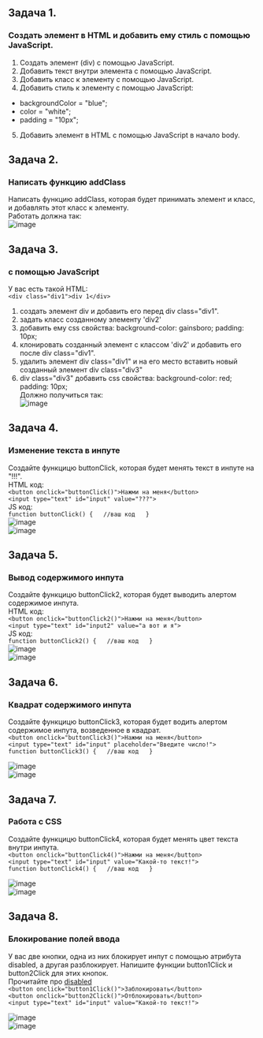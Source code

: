 
## Задача 1.   
### Создать элемент в HTML и добавить ему стиль с помощью JavaScript.  
1. Создать элемент (div) с помощью JavaScript.    
2. Добавить текст внутри элемента с помощью JavaScript.  
3. Добавить класс к элементу с помощью JavaScript.  
4. Добавить стиль к элементу с помощью JavaScript:   
- backgroundColor = "blue";  
- color = "white";  
- padding = "10px";  
5. Добавить элемент в HTML с помощью JavaScript в начало body.  

## Задача 2.   
### Написать функцию addClass  
Написать функцию addClass, которая будет принимать элемент и класс, и добавлять этот класс к элементу.  
Работать должна так:   
![image](https://user-images.githubusercontent.com/113675674/217232848-268ddfe1-b3dd-48b8-9398-b773b1e157d5.png)   

## Задача 3.   
### с помощью JavaScript  
У вас есть такой HTML:  
`<div class="div1">div 1</div>`  
1. создать элемент div и добавить его перед div class="div1".  
2. задать класс созданному элементу 'div2'  
3. добавить  ему css свойства: background-color: gainsboro; padding: 10px;  
4. клонировать созданный элемент с классом 'div2' и добавить его после div class="div1".  
5. удалить элемент  div class="div1" и на его место вставить новый созданный элемент div class="div3"  
6. div class="div3" добавить css свойства: background-color: red; padding: 10px;  
Должно получиться так:  
![image](https://user-images.githubusercontent.com/113675674/225556040-b7e04168-1855-4058-8981-52c0b4b4804c.png)  


## Задача 4.   
### Изменение текста в инпуте  
Создайте функцицю buttonClick, которая будет менять текст в инпуте на "!!!".  
HTML код:  
`<button onclick="buttonClick()">Нажми на меня</button>`  
`<input type="text" id="input" value="???">`  
JS код:  
`function buttonClick() {  
//ваш код  
}`  
 ![image](https://user-images.githubusercontent.com/113675674/225561079-e2a6d242-2d0b-48c4-9fef-8c595b0d281e.png)  
![image](https://user-images.githubusercontent.com/113675674/225561123-04b95744-766f-419b-a4ec-ad44207ee21f.png)  


## Задача 5.   
### Вывод содержимого инпута  
Создайте функцицю buttonClick2, которая будет выводить алертом содержимое инпута.  
HTML код:  
`<button onclick="buttonClick2()">Нажми на меня</button>`  
`<input type="text" id="input2" value="а вот и я">`  
JS код:  
`function buttonClick2() {  
//ваш код  
}`  
![image](https://user-images.githubusercontent.com/113675674/225560836-575a69f6-a9f1-4671-a064-25d18d0c5ce2.png)    
![image](https://user-images.githubusercontent.com/113675674/225560740-7addaaf9-3981-4da4-b4da-5d2e1dae63e6.png) 


## Задача 6.   
### Квадрат содержимого инпута  
Создайте функцицю buttonClick3, которая будет водить алертом содержимое инпута, возведенное в квадрат.  
`<button onclick="buttonClick3()">Нажми на меня</button>`  
`<input type="text" id="input" placeholder="Введите число!">`  
`function buttonClick3() {  
//ваш код  
}` 

![image](https://user-images.githubusercontent.com/113675674/217238781-c94bed60-ce4d-45cd-8230-f48e70ab1852.png)  
![image](https://user-images.githubusercontent.com/113675674/217238824-8df83447-be9c-4a37-a2dc-9608251bc108.png)  

## Задача 7.   
### Работа с CSS  
Создайте функцицю buttonClick4, которая будет менять цвет текста внутри инпута.  
`<button onclick="buttonClick4()">Нажми на меня</button>`  
`<input type="text" id="input" value="Какой-то текст!">`  
`function buttonClick4() {  
//ваш код  
}` 

![image](https://user-images.githubusercontent.com/113675674/217240004-79495ddd-dbd9-4187-b54a-eaeea1e75763.png)  
![image](https://user-images.githubusercontent.com/113675674/217240033-2972b831-773e-4592-8323-637221f56995.png)  


## Задача 8.   
### Блокирование полей ввода  
У вас две кнопки, одна из них блокирует инпут с помощью атрибута disabled, а другая разблокирует.  Напишите функции button1Click и button2Click для этих кнопок.  
Прочитайте про [disabled](https://code.mu/ru/markup/manual/html/attr/disabled/)  
`<button onclick="button1Click()">Заблокировать</button>`  
`<button onclick="button2Click()">Отблокировать</button>`  
`<input type="text" id="input" value="Какой-то текст!">`  

![image](https://user-images.githubusercontent.com/113675674/217243374-36da6fe9-8aee-4b32-b05e-0b663382b124.png)  
![image](https://user-images.githubusercontent.com/113675674/217243415-1682bc25-6a1e-4b60-8de0-d6a2403aa79a.png)  



